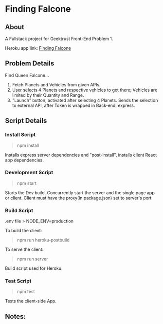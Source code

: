 # Finding Falcone

## About

A Fullstack project for Geektrust Front-End Problem 1.

Heroku app link: [Finding Falcone](https://finding-queen-falcone.herokuapp.com/)

## Problem Details

Find Queen Falcone...

1. Fetch Planets and Vehicles from given APIs.
2. User selects 4 Planets and respective vehicles to get there; Vehicles are limited by their Quantity and Range.
3. "Launch" button, activated after selecting 4 Planets. Sends the selection to external API, after Token is wrapped in Back-end, express.

## Script Details

### Install Script

> npm install

Installs express server dependencies and "post-install", installs client React app dependencies.

### Development Script

> npm start

Starts the Dev build.
Concurrently start the server and the single page app or client. Client must have the proxy(in package.json) set to server's
port

### Build Script

.env file > NODE_ENV=production

To build the client:
> npm run heroku-postbuild

To serve the client:
> npm run server

Build script used for Heroku.

### Test Script

> npm test

Tests the client-side App.

## Notes: